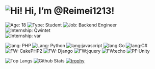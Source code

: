 # ![Hi!](https://twemoji.maxcdn.com/v/13.0.0/72x72/1f44b.png) Hi,  I’m @Reimei1213!  

![Age: 18](https://img.shields.io/badge/age-19-green?style=for-the-badge)
![Type: Student](https://img.shields.io/badge/type-univercity_student-blue?style=for-the-badge)
![Job: Backend Engineer](https://img.shields.io/badge/work-backend%20engineer-orange?style=for-the-badge)  
![Internship: Qwintet](https://img.shields.io/badge/internship-qwintet-red?style=for-the-badge)  
![Internship: var](https://img.shields.io/badge/internship-var-red?style=for-the-badge)  

![lang: PHP](https://img.shields.io/badge/lang-php-blueviolet?style=for-the-badge)
![Lang: Python](https://img.shields.io/badge/Lang-python-brightgreen?style=for-the-badge)
![lang:javascript](https://img.shields.io/badge/lang-JavaScript-yellow?style=for-the-badge)
![lang:Go](https://img.shields.io/badge/lang-Go-00BFFF?style=for-the-badge)
![lang:C#](https://img.shields.io/badge/lang-c%23-green?style=for-the-badge)
<br>
![FW: CakePHP2](https://img.shields.io/badge/fw-cakephp2-blueviolet?style=for-the-badge)
![FW: Django](https://img.shields.io/badge/fw-django-brightgreen?style=for-the-badge)
![FW:jquery](https://img.shields.io/badge/fw-jquery-yellow?style=for-the-badge)
![FW:echo](https://img.shields.io/badge/fw-echo-00BFFF?style=for-the-badge)
![PF:Unity](https://img.shields.io/badge/pf-unity-green?style=for-the-badge)

![Top Langs](https://github-readme-stats.vercel.app/api/top-langs/?username=Reimei1213&theme=dark&layout=compact)
![Github Stats](https://github-readme-stats.vercel.app/api?username=Reimei1213&show_icons=true&theme=dark&hide=stars&count_private=true)
[![trophy](https://github-profile-trophy.vercel.app/?username=Reimei1213&theme=onedark)](https://github.com/ryo-ma/github-profile-trophy)
